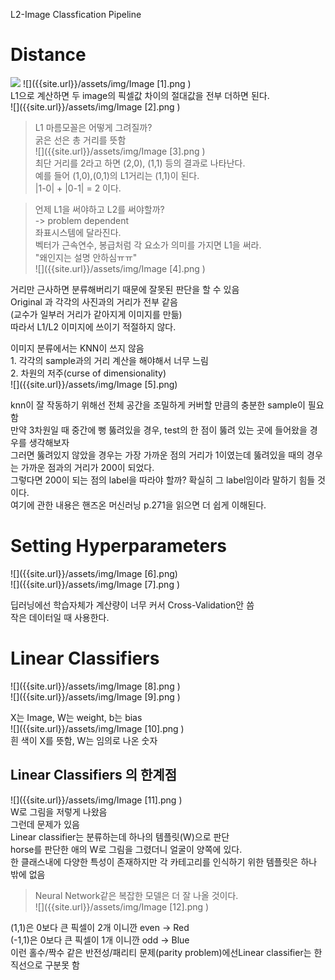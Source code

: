 L2-Image Classfication Pipeline  

# Distance  
![]({{site.url}}/assets/img/Image.png )
![]({{site.url}}/assets/img/Image [1].png )  
L1으로 계산하면 두 image의 픽셀값 차이의 절대값을 전부 더하면 된다.  
![]({{site.url}}/assets/img/Image [2].png )  
> L1 마름모꼴은 어떻게 그려질까?  
굵은 선은 총 거리를 뜻함  
![]({{site.url}}/assets/img/Image [3].png )   
최단 거리를 2라고 하면 (2,0), (1,1) 등의 결과로 나타난다.  
예를 들어 (1,0),(0,1)의 L1거리는 (1,1)이 된다.  
|1-0| + |0-1| = 2 이다.   

> 언제 L1을 써야하고 L2를 써야할까?  
-> problem dependent  
좌표시스템에 달라진다.  
벡터가 근속연수, 봉급처럼 각 요소가 의미를 가지면 L1을 써라.  
"왜인지는 설명 안하심ㅠㅠ"  
![]({{site.url}}/assets/img/Image [4].png )  


거리만 근사하면 분류해버리기 때문에 잘못된 판단을 할 수 있음  
Original 과 각각의 사진과의 거리가 전부 같음  
(교수가 일부러 거리가 같아지게 이미지를 만듦)  
따라서 L1/L2 이미지에 쓰이기 적절하지 않다.  

이미지 분류에서는 KNN이 쓰지 않음  
	1. 각각의 sample과의 거리 계산을 해야해서 너무 느림  
	2. 차원의 저주(curse of dimensionality)  
![]({{site.url}}/assets/img/Image [5].png)   

  
knn이 잘 작동하기 위해선 전체 공간을 조밀하게 커버할 만큼의 충분한 sample이 필요함  
만약 3차원일 때 중간에 뻥 뚫려있을 경우, test의 한 점이 뚫려 있는 곳에 들어왔을 경우를 생각해보자  
그러면 뚫려있지 않았을 경우는 가장 가까운 점의 거리가 1이였는데 뚫려있을 때의 경우는 가까운 점과의 거리가 200이 되었다.  
그렇다면 200이 되는 점의 label을 따라야 할까? 확실히 그 label임이라 말하기 힘들 것이다.  
여기에 관한 내용은 핸즈온 머신러닝 p.271을 읽으면 더 쉽게 이해된다.  


# Setting Hyperparameters  
![]({{site.url}}/assets/img/Image [6].png)  
![]({{site.url}}/assets/img/Image [7].png )  

딥러닝에선 학습자체가 계산량이 너무 커서 Cross-Validation안 씀  
작은 데이터일 때 사용한다.  

# Linear Classifiers
![]({{site.url}}/assets/img/Image [8].png )  
![]({{site.url}}/assets/img/Image [9].png )  

X는 Image, W는 weight, b는 bias  
![]({{site.url}}/assets/img/Image [10].png )  
흰 색이 X를 뜻함, W는 임의로 나온 숫자  

## Linear Classifiers 의 한계점  
![]({{site.url}}/assets/img/Image [11].png )  
W로 그림을 저렇게 나왔음  
그런데 문제가 있음  
Linear classifier는 분류하는데 하나의 템플릿(W)으로 판단  
horse를 판단한 애의 W로 그림을 그렸더니 얼굴이 양쪽에 있다.  
한 클래스내에 다양한 특성이 존재하지만 각 카테고리를 인식하기 위한 템플릿은 하나 밖에 없음  

> Neural Network같은 복잡한 모델은 더 잘 나올 것이다.  
![]({{site.url}}/assets/img/Image [12].png )  

(1,1)은 0보다 큰 픽셀이 2개 이니깐 even -> Red  
(-1,1)은 0보다 큰 픽셀이 1개 이니깐 odd -> Blue  
이런 홀수/짝수 같은 반전성/패리티 문제(parity problem)에선Linear classifier는 한 직선으로 구분못 함  

